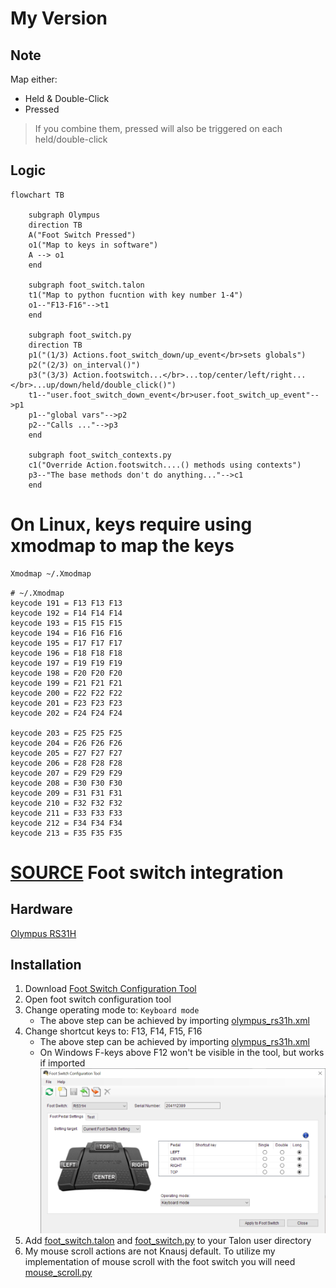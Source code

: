 # My Version

## Note
Map either:
- Held & Double-Click
- Pressed
> If you combine them, pressed will also be triggered on each held/double-click

## Logic


```mermaid
flowchart TB

    subgraph Olympus
    direction TB
    A("Foot Switch Pressed")
    o1("Map to keys in software")
    A --> o1
    end

    subgraph foot_switch.talon
    t1("Map to python fucntion with key number 1-4")
    o1--"F13-F16"-->t1
    end

    subgraph foot_switch.py
    direction TB
    p1("(1/3) Actions.foot_switch_down/up_event</br>sets globals")
    p2("(2/3) on_interval()")
    p3("(3/3) Action.footswitch...</br>...top/center/left/right...</br>...up/down/held/double_click()")
    t1--"user.foot_switch_down_event</br>user.foot_switch_up_event"-->p1
    p1--"global vars"-->p2
    p2--"Calls ..."-->p3
    end

    subgraph foot_switch_contexts.py
    c1("Override Action.footswitch....() methods using contexts")
    p3--"The base methods don't do anything..."-->c1
    end

```



# On Linux, keys require using xmodmap to map the keys

```bash
Xmodmap ~/.Xmodmap
```

```
# ~/.Xmodmap
keycode 191 = F13 F13 F13
keycode 192 = F14 F14 F14
keycode 193 = F15 F15 F15
keycode 194 = F16 F16 F16
keycode 195 = F17 F17 F17
keycode 196 = F18 F18 F18
keycode 197 = F19 F19 F19
keycode 198 = F20 F20 F20
keycode 199 = F21 F21 F21
keycode 200 = F22 F22 F22
keycode 201 = F23 F23 F23
keycode 202 = F24 F24 F24

keycode 203 = F25 F25 F25
keycode 204 = F26 F26 F26
keycode 205 = F27 F27 F27
keycode 206 = F28 F28 F28
keycode 207 = F29 F29 F29
keycode 208 = F30 F30 F30
keycode 209 = F31 F31 F31
keycode 210 = F32 F32 F32
keycode 211 = F33 F33 F33
keycode 212 = F34 F34 F34
keycode 213 = F35 F35 F35
```

# [SOURCE](https://github.com/AndreasArvidsson/andreas-talon/tree/master/core/foot_switch) Foot switch integration

## Hardware

[Olympus RS31H](https://www.amazon.com/Olympus-RS31H-Professional-Dictation-Connection/dp/B01C3FSPQK)

## Installation

1. Download [Foot Switch Configuration Tool](https://dl-support.olympus-imaging.com/odms_download/ftsw_configuration_tool/en/)
1. Open foot switch configuration tool
1. Change operating mode to: `Keyboard mode`
    - The above step can be achieved by importing [olympus_rs31h.xml](./olympus_rs31h.xml)
1. Change shortcut keys to: F13, F14, F15, F16
    - The above step can be achieved by importing [olympus_rs31h.xml](./olympus_rs31h.xml)
    - On Windows F-keys above F12 won't be visible in the tool, but works if imported
      ![Foot Switch Configuration Tool](https://github.com/AndreasArvidsson/andreas-talon/blob/master/core/foot_switch/foot_switch_configuration.png?raw=true)
1. Add [foot_switch.talon](./foot_switch.talon) and [foot_switch.py](./foot_switch.py) to your Talon user directory
1. My mouse scroll actions are not Knausj default. To utilize my implementation of mouse scroll with the foot switch you will need [mouse_scroll.py](../mouse/mouse_scroll.py)

